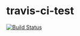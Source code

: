 # travis-ci-test

[![Build Status](https://travis-ci.org/ayobuenavista/travis-ci-test.svg?branch=master)](https://travis-ci.org/ayobuenavista/travis-ci-test)

